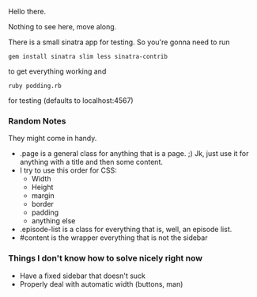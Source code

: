 Hello there.

Nothing to see here, move along.

There is a small sinatra app for testing. So you're gonna need to run

	gem install sinatra slim less sinatra-contrib

to get everything working and
	
	ruby podding.rb

for testing (defaults to localhost:4567)


### Random Notes

They might come in handy.

- .page is a general class for anything that is a page. ;) Jk, just use it for anything with a title and then some content.
- I try to use this order for CSS:
	* Width
	* Height
	* margin
	* border
	* padding
	* anything else
- .episode-list is a class for everything that is, well, an episode list.
- #content is the wrapper everything that is not the sidebar


### Things I don't know how to solve nicely right now

- Have a fixed sidebar that doesn't suck
- Properly deal with automatic width (buttons, man)

